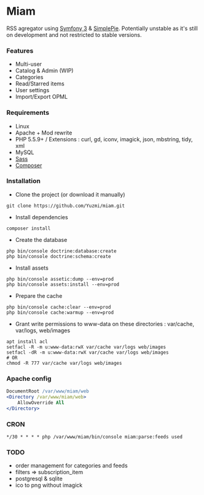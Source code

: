 # Miam

RSS agregator using [Symfony 3](https://symfony.com/) & [SimplePie](https://github.com/simplepie/simplepie).
Potentially unstable as it's still on development and not restricted to stable versions.

### Features

- Multi-user
- Catalog & Admin (WIP)
- Categories
- Read/Starred items
- User settings
- Import/Export OPML

### Requirements

- Linux
- Apache + Mod rewrite
- PHP 5.5.9+ / Extensions : curl, gd, iconv, imagick, json, mbstring, tidy, xml
- MySQL
- [Sass](http://sass-lang.com/install)
- [Composer](https://getcomposer.org/download/)

### Installation

- Clone the project (or download it manually)
```shell
git clone https://github.com/Yuzmi/miam.git
```

- Install dependencies
```shell
composer install
```

- Create the database
```shell
php bin/console doctrine:database:create
php bin/console doctrine:schema:create
```

- Install assets
```shell
php bin/console assetic:dump --env=prod
php bin/console assets:install --env=prod
```

- Prepare the cache
```shell
php bin/console cache:clear --env=prod
php bin/console cache:warmup --env=prod
```

- Grant write permissions to www-data on these directories : var/cache, var/logs, web/images
```shell
apt install acl
setfacl -R -m u:www-data:rwX var/cache var/logs web/images
setfacl -dR -m u:www-data:rwX var/cache var/logs web/images
# OR
chmod -R 777 var/cache var/logs web/images
```

### Apache config

```apache
DocumentRoot /var/www/miam/web
<Directory /var/www/miam/web>
	AllowOverride All
</Directory>
```

### CRON

```
*/30 * * * * php /var/www/miam/bin/console miam:parse:feeds used
```

### TODO

- order management for categories and feeds
- filters => subscription_item
- postgresql & sqlite
- ico to png without imagick
